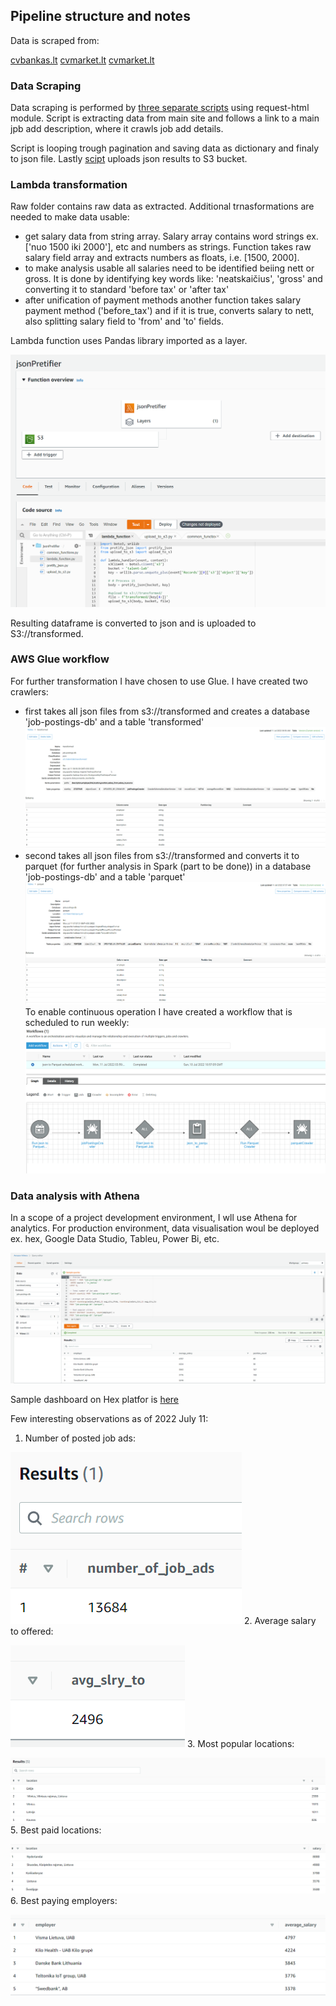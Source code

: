 ## Pipeline structure and notes
Data is scraped from:

 [cvbankas.lt](https://cvbankas.lt)
 [cvmarket.lt](https://cvmarket.lt)
 [cvmarket.lt](https://cv-online.lt)


### Data Scraping
Data scraping is performed by [three separate scripts](code) using request-html module. Script is extracting data from main site and follows a link to a main jpb add description, where it crawls job add details.

Script is looping trough pagination and saving data as dictionary and finaly to json file.
Lastly [scipt](code/upload_to_s3.py) uploads json results to S3 bucket.

### Lambda transformation
Raw folder contains raw data as extracted. Additional trnasformations are needed to make data usable:
- get salary data from string array. Salary array contains word strings ex. ['nuo 1500 iki 2000'], etc and numbers as strings. Function takes raw salary field array and extracts numbers as floats, i.e. [1500, 2000].
- to make analysis usable all salaries need to be identified beiing nett or gross. It is done by identifying key words like: 'neatskaičius', 'gross' and converting it to standard 'before tax' or 'after tax'
- after unification of payment methods another function takes salary payment method ('before_tax') and if it is true, converts salary to nett, also splitting salary field to 'from' and 'to' fields.

Lambda function uses Pandas library imported as a layer.

![lambda](images/lambda.png)

Resulting dataframe is converted to json and is uploaded to S3://transformed.

### AWS Glue workflow
For further transformation I have chosen to use Glue. I have created two crawlers:
- first takes all json files from s3://transformed and creates a database 'job-postings-db' and a table 'transformed'
![transformed](images/transformed.png)
- second takes all json files from s3://transformed and converts it to parquet (for further analysis in Spark (part to be done)) in a database 'job-postings-db' and a table 'parquet'
![parquet](images/parquet.png)
To enable continuous operation I have created a workflow that is scheduled to run weekly:
![workflow](images/workflow.png)

### Data analysis with Athena

In a scope of a project development environment, I wll use Athena for analytics. For production environment, data visualisation woul be deployed ex. hex, Google Data Studio, Tableu, Power Bi, etc. 

![Athena](images/athena.png)

Sample dashboard on Hex platfor is [here](https://app.hex.tech/c30abd41-93ac-4b26-9b75-d7e46b16673e/app/f64c5f6a-7fb0-416e-914a-553c80078219/latest)

Few interesting observations as of 2022 July 11:
1. Number of posted job ads:

![number_of_ads](images/number_of_job_ads.png)
2. Average salary to offered:

![average_salary](images/average_salary.png)
3. Most popular locations:

![locations](images/most_pupular_locations.png)
5. Best paid locations:

![best_paid_locations](images/best_paid_locations.png)
6. Best paying employers:

![Best_employers](images/best_paying_employers.png)


